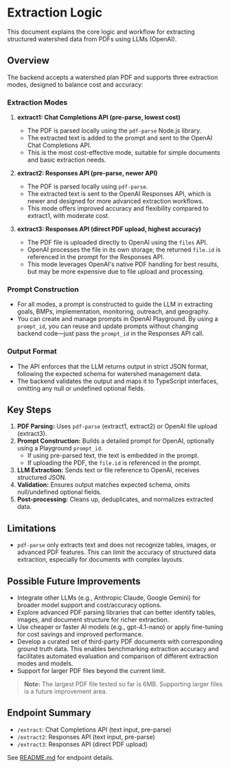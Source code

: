 # Extraction Logic

This document explains the core logic and workflow for extracting structured watershed data from PDFs using LLMs (OpenAI).

## Overview

The backend accepts a watershed plan PDF and supports three extraction modes, designed to balance cost and accuracy:

### Extraction Modes

1. **extract1: Chat Completions API (pre-parse, lowest cost)**

   - The PDF is parsed locally using the `pdf-parse` Node.js library.
   - The extracted text is added to the prompt and sent to the OpenAI Chat Completions API.
   - This is the most cost-effective mode, suitable for simple documents and basic extraction needs.

2. **extract2: Responses API (pre-parse, newer API)**

   - The PDF is parsed locally using `pdf-parse`.
   - The extracted text is sent to the OpenAI Responses API, which is newer and designed for more advanced extraction workflows.
   - This mode offers improved accuracy and flexibility compared to extract1, with moderate cost.

3. **extract3: Responses API (direct PDF upload, highest accuracy)**
   - The PDF file is uploaded directly to OpenAI using the `files` API.
   - OpenAI processes the file in its own storage; the returned `file.id` is referenced in the prompt for the Responses API.
   - This mode leverages OpenAI's native PDF handling for best results, but may be more expensive due to file upload and processing.

### Prompt Construction

- For all modes, a prompt is constructed to guide the LLM in extracting goals, BMPs, implementation, monitoring, outreach, and geography.
- You can create and manage prompts in OpenAI Playground. By using a `prompt_id`, you can reuse and update prompts without changing backend code—just pass the `prompt_id` in the Responses API call.

### Output Format

- The API enforces that the LLM returns output in strict JSON format, following the expected schema for watershed management data.
- The backend validates the output and maps it to TypeScript interfaces, omitting any null or undefined optional fields.

## Key Steps

1. **PDF Parsing:** Uses `pdf-parse` (extract1, extract2) or OpenAI file upload (extract3).
2. **Prompt Construction:** Builds a detailed prompt for OpenAI, optionally using a Playground `prompt_id`.
   - If using pre-parsed text, the text is embedded in the prompt.
   - If uploading the PDF, the `file.id` is referenced in the prompt.
3. **LLM Extraction:** Sends text or file reference to OpenAI, receives structured JSON.
4. **Validation:** Ensures output matches expected schema, omits null/undefined optional fields.
5. **Post-processing:** Cleans up, deduplicates, and normalizes extracted data.

## Limitations

- `pdf-parse` only extracts text and does not recognize tables, images, or advanced PDF features. This can limit the accuracy of structured data extraction, especially for documents with complex layouts.

## Possible Future Improvements

- Integrate other LLMs (e.g., Anthropic Claude, Google Gemini) for broader model support and cost/accuracy options.
- Explore advanced PDF parsing libraries that can better identify tables, images, and document structure for richer extraction.
- Use cheaper or faster AI models (e.g., gpt-4.1-nano) or apply fine-tuning for cost savings and improved performance.
- Develop a curated set of third-party PDF documents with corresponding ground truth data. This enables benchmarking extraction accuracy and facilitates automated evaluation and comparison of different extraction modes and models.
- Support for larger PDF files beyond the current limit.

> **Note:** The largest PDF file tested so far is 6MB. Supporting larger files is a future improvement area.

## Endpoint Summary

- `/extract`: Chat Completions API (text input, pre-parse)
- `/extract2`: Responses API (text input, pre-parse)
- `/extract3`: Responses API (direct PDF upload)

See [README.md](./README.md) for endpoint details.
